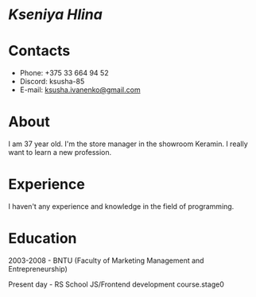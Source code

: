 # ***Kseniya Hlina***
# Contacts
* Phone: +375 33 664 94 52
* Discord: ksusha-85
* E-mail: ksusha.ivanenko@gmail.com
# About
I am 37 year old. I'm the store manager in the showroom Keramin. I really want to learn a new profession.
# Experience
I haven't any experience and knowledge in the field of programming.
# Education
2003-2008 - BNTU (Faculty of Marketing Management and Entrepreneurship)

Present day - RS School JS/Frontend development course.stage0 
